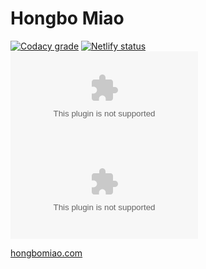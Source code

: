# Hongbo Miao

[![Codacy grade](https://img.shields.io/codacy/grade/dc922acc14014b4abc978afd0810e56b)](https://app.codacy.com/app/Hongbo-Miao/hongbomiao.com)
[![Netlify status](https://img.shields.io/endpoint.svg?url=https%3A%2F%2Fdeveloper.oswaldlabs.com%2Fnetlify-status%2F13c2e544-91b2-4869-9ae1-bc97ff3108a4)](https://app.netlify.com/sites/hongbomiao/deploys)
[![Travis (.com)](https://img.shields.io/travis/com/hongbo-miao/hongbomiao.com)](https://travis-ci.com/hongbo-miao/hongbomiao.com)
[![David](https://img.shields.io/david/hongbo-miao/hongbomiao.com)](https://david-dm.org/hongbo-miao/hongbomiao.com)

[hongbomiao.com](https://hongbomiao.com/)
